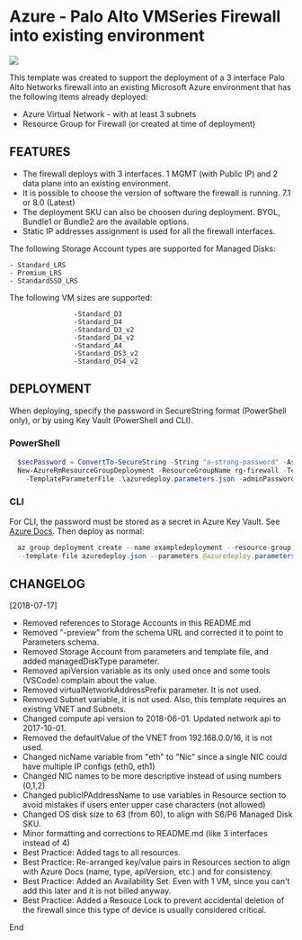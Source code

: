# Azure - Palo Alto VMSeries Firewall into existing environment

[<img src="http://azuredeploy.net/deploybutton.png"/>](https://portal.azure.com/#create/Microsoft.Template/uri/https%3A%2F%2Fraw.githubusercontent.com%2Fjasonmeurer%2Fazure3micmanaged%2Fmaster%2FAzureDeploy.json)

This template was created to support the deployment of a 3 interface Palo Alto Networks firewall into an existing Microsoft Azure environment that has the following items already deployed:

- Azure Virtual Network - with at least 3 subnets
- Resource Group for Firewall (or created at time of deployment)

## FEATURES

- The firewall deploys with 3 interfaces.  1 MGMT (with Public IP) and 2 data plane into an existing environment.
- It is possible to choose the version of software the firewall is running. 7.1 or 8.0 (Latest)
- The deployment SKU can also be choosen during deployment.  BYOL, Bundle1 or Bundle2 are the available options.
- Static IP addresses assignment is used for all the firewall interfaces.

The following Storage Account types are supported for Managed Disks:

    - Standard_LRS
    - Premium_LRS
    - StandardSSD_LRS

The following VM sizes are supported:

                    -Standard_D3
                    -Standard_D4
                    -Standard_D3_v2
                    -Standard_D4_v2
                    -Standard_A4
                    -Standard_DS3_v2
                    -Standard_DS4_v2

## DEPLOYMENT

When deploying, specify the password in SecureString format (PowerShell only), or by using Key Vault (PowerShell and CLI).

### PowerShell

```powershell
  $secPassword = ConvertTo-SecureString -String "a-strong-password" -AsPlainText -Force
  New-AzureRmResourceGroupDeployment -ResourceGroupName rg-firewall -TemplateFile .\azuredeploy.json `
    -TemplateParameterFile .\azuredeploy.parameters.json -adminPassword $secPassword -Verbose
```

### CLI

For CLI, the password must be stored as a secret in Azure Key Vault. See [Azure Docs](https://docs.microsoft.com/en-us/azure/azure-resource-manager/resource-group-template-deploy-cli#sample-template). Then deploy as normal:

```java
  az group deployment create --name exampledeployment --resource-group rg-firewall \
  --template-file azuredeploy.json --parameters @azuredeploy.parameters.json
```

## CHANGELOG

[2018-07-17]

- Removed references to Storage Accounts in this README.md
- Removed "-preview" from the schema URL and corrected it to point to Parameters schema.
- Removed Storage Account from parameters and template file, and added managedDiskType parameter.
- Removed apiVersion variable as its only used once and some tools (VSCode) complain about the value.
- Removed virtualNetworkAddressPrefix parameter. It is not used.
- Removed Subnet variable, it is not used. Also, this template requires an existing VNET and Subnets.
- Changed compute api version to 2018-06-01. Updated network api to 2017-10-01.
- Removed the defaultValue of the VNET from 192.168.0.0/16, it is not used.
- Changed nicName variable from "eth" to "Nic" since a single NIC could have multiple IP configs (eth0, eth1)
- Changed NIC names to be more descriptive instead of using numbers (0,1,2)
- Changed publicIPAddressName to use variables in Resource section to avoid mistakes if users enter upper case characters (not allowed)
- Changed OS disk size to 63 (from 60), to align with S6/P6 Managed Disk SKU.
- Minor formatting and corrections to README.md (like 3 interfaces instead of 4)
- Best Practice: Added tags to all resources.
- Best Practice: Re-arranged key/value pairs in Resources section to align with Azure Docs (name, type, apiVersion, etc.) and for consistency.
- Best Practice: Added an Availability Set. Even with 1 VM, since you can't add this later and it is not billed anyway.
- Best Practice: Added a Resouce Lock to prevent accidental deletion of the firewall since this type of device is usually considered critical.

End